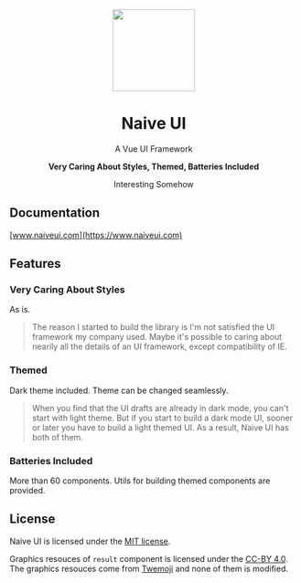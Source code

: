 <p align="center">
  <img width="144px" src="https://naiveui.oss-cn-hongkong.aliyuncs.com/naivelogo.svg" />
</p>

<h1 align="center">Naive UI</h1>
<p align="center">A Vue UI Framework</p>
<p align="center"><b>Very Caring About Styles, Themed, Batteries Included</b></p>
<p align="center">Interesting Somehow</p>

## Documentation
[www.naiveui.com](https://www.naiveui.com)

## Features
### Very Caring About Styles
As is.
> The reason I started to build the library is I'm not satisfied the UI framework my company used. Maybe it's possible to caring about nearily all the details of an UI framework, except compatibility of IE.
### Themed
Dark theme included. Theme can be changed seamlessly.
> When you find that the UI drafts are already in dark mode, you can't start with light theme. But if you start to build a dark mode UI, sooner or later you have to build a light themed UI. As a result, Naive UI has both of them.
### Batteries Included
More than 60 components. Utils for building themed components are provided.

## License
Naive UI is licensed under the [MIT license](https://opensource.org/licenses/MIT).

Graphics resouces of `result` component is licensed under the [CC-BY 4.0](https://creativecommons.org/licenses/by/4.0/). The graphics resouces come from [Twemoji](https://github.com/twitter/twemoji) and none of them is modified.
